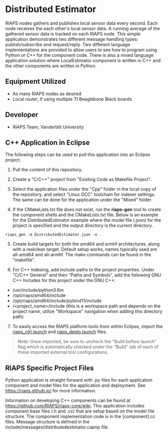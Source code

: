 # Distributed Estimator

RIAPS nodes gathers and publishes local sensor data every second. Each node receives the
each other's local sensor data.  A running average of the gathered sensor data is tracked
on each RIAPS node.  This simple application demonstrates two different message handling
types:  publish/subscribe and request/reply.  Two different language implementations are
provided to allow users to see how to program using Python or C++ for the component code.
There is also a mixed language application solution where LocalEstimator component is
written in C++ and the other components are written in Python.


## Equipment Utilized
- As many RIAPS nodes as desired
- Local router, if using multiple TI Beaglebone Black boards


## Developer
- RIAPS Team, Vanderbilt University


## C++ Application in Eclipse

The following steps can be used to pull this application into an Eclipse project.

1) Pull the content of this repository.

2) Create a "C/C++" project from "Existing Code as Makefile Project".

3) Select the application files under the "Cpp" folder in the local copy of the repository, and select "Linux GCC" toolchain for indexer settings.  The same can be done for the application under the "Mixed" folder.

4) If the CMakeLists.txt file does not exist, run the **riaps-gen** tool to create the component shells and the CMakeLists.txt file.  Below is an example for the DistributedEstimator example where the model file (.json) for the project is specified and the output directory is the current directory.

```
riaps_gen -m DistributedEstimator.json -o .
```

5) Create build targets for both the amd64 and armhf architectures, along with a realclean target.  Default setup works, names typically used are all-amd64 and all-armhf.  The make commands can be found in the "makefile".

6) For C++ indexing, add include paths to the project properties.  Under "C/C++ General" and then "Paths and Symbols", add the following GNU C++ Includes for this project under the GNU C++:

- /usr/include/python3.6m
- /opt/riaps/amd64/include
- /opt/riaps/amd64/include/pybind11/include
- /<project_name>/include (this is a workspace path and depends on the project name, utilize "Workspace" navigation when adding this directory path)

7) To easily access the RIAPS platform tools from within Eclipse, import the [riaps_ctrl.launch](https://github.com/RIAPS/riaps-pycom/blob/master/bin/riaps_ctrl.launch) and [riaps_deplo.launch](https://github.com/RIAPS/riaps-pycom/blob/master/bin/riaps_deplo.launch) files.  

>Note: Once imported, be sure to uncheck the "Build before launch" flag which is automatically checked under the "Build" tab of each of these imported external tool configurations.

## RIAPS Specific Project Files

Python application is straight forward with .py files for each application component and model files for the application and deployment.  See https://riaps.github.io/ for more information.

Information on developing C++ components can be found at https://github.com/RIAPS/riaps-core/wiki.  This application includes component base files (.h and .cc) that are setup based on the model file structure. The component implementation code is in the [component].cc files.  Message structure is defined in the include/messages/distributedestimator.capnp file.
